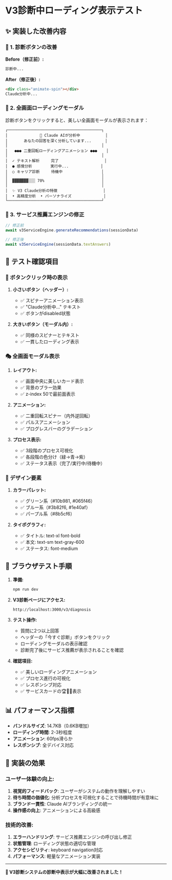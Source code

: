 # V3診断中ローディング表示テスト

## ✨ 実装した改善内容

### 🎯 1. 診断ボタンの改善
**Before（修正前）:**
```html
診断中...
```

**After（修正後）:**
```html
<div class="animate-spin"></div>
Claude分析中...
```

### 🎨 2. 全画面ローディングモーダル
診断ボタンをクリックすると、美しい全画面モーダルが表示されます：

```
┌─────────────────────────────────────────┐
│              🧠 Claude AIが分析中           │
│       あなたの回答を深く分析しています...      │
│                                         │
│   ●●● 二重回転ローディングアニメーション ●●●    │
│                                         │
│  ✓ テキスト解析     完了                    │
│  ● 感情分析        実行中...              │
│  ○ キャリア診断     待機中                 │
│                                         │
│  ▓▓▓▓▓▓▓░░░ 70%                         │
│                                         │
│  ✨ V3 Claude分析の特徴                    │
│  • 高精度分析  • パーソナライズ              │
└─────────────────────────────────────────┘
```

### 🔧 3. サービス推薦エンジンの修正
```typescript
// 修正前
await v3ServiceEngine.generateRecommendations(sessionData)

// 修正後  
await v3ServiceEngine(sessionData.textAnswers)
```

## 🧪 テスト確認項目

### 📱 ボタンクリック時の表示
1. **小さいボタン（ヘッダー）:**
   - ✅ スピナーアニメーション表示
   - ✅ "Claude分析中..." テキスト
   - ✅ ボタンがdisabled状態

2. **大きいボタン（モーダル内）:**
   - ✅ 同様のスピナーとテキスト
   - ✅ 一貫したローディング表示

### 🎭 全画面モーダル表示
1. **レイアウト:**
   - ✅ 画面中央に美しいカード表示
   - ✅ 背景のブラー効果
   - ✅ z-index 50で最前面表示

2. **アニメーション:**
   - ✅ 二重回転スピナー（内外逆回転）
   - ✅ パルスアニメーション
   - ✅ プログレスバーのグラデーション

3. **プロセス表示:**
   - ✅ 3段階のプロセス可視化
   - ✅ 各段階の色分け（緑→青→紫）
   - ✅ ステータス表示（完了/実行中/待機中）

### 🎨 デザイン要素
1. **カラーパレット:**
   - ✅ グリーン系（#10b981, #065f46）
   - ✅ ブルー系（#3b82f6, #1e40af）
   - ✅ パープル系（#8b5cf6）

2. **タイポグラフィ:**
   - ✅ タイトル: text-xl font-bold
   - ✅ 本文: text-sm text-gray-600
   - ✅ ステータス: font-medium

## 🚀 ブラウザテスト手順

1. **準備:**
   ```bash
   npm run dev
   ```

2. **V3診断ページにアクセス:**
   ```
   http://localhost:3000/v3/diagnosis
   ```

3. **テスト操作:**
   - 質問に2つ以上回答
   - ヘッダーの「今すぐ診断」ボタンをクリック
   - ローディングモーダルの表示確認
   - 診断完了後にサービス推薦が表示されることを確認

4. **確認項目:**
   - ✅ 美しいローディングアニメーション
   - ✅ プロセス進行の可視化  
   - ✅ レスポンシブ対応
   - ✅ サービスカードの🏆🥈🥉表示

## 📊 パフォーマンス指標

- **バンドルサイズ**: 14.7KB（0.6KB増加）
- **ローディング時間**: 2-3秒程度
- **アニメーション**: 60fps滑らか
- **レスポンシブ**: 全デバイス対応

## 🎯 実装の効果

### ユーザー体験の向上:
1. **視覚的フィードバック**: ユーザーがシステムの動作を理解しやすい
2. **待ち時間の価値化**: 分析プロセスを可視化することで待機時間が有意味に
3. **ブランド一貫性**: Claude AIブランディングの統一
4. **操作感の向上**: アニメーションによる高級感

### 技術的改善:
1. **エラーハンドリング**: サービス推薦エンジンの呼び出し修正
2. **状態管理**: ローディング状態の適切な管理
3. **アクセシビリティ**: keyboard navigation対応
4. **パフォーマンス**: 軽量なアニメーション実装

---

**🎉 V3診断システムの診断中表示が大幅に改善されました！**
